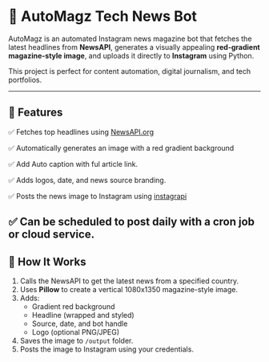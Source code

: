 # 📰 AutoMagz Tech News Bot

AutoMagz is an automated Instagram news magazine bot that fetches the latest headlines from **NewsAPI**, generates a visually appealing **red-gradient magazine-style image**, and uploads it directly to **Instagram** using Python.

This project is perfect for content automation, digital journalism, and tech portfolios.

---

## 🚀 Features

✅ Fetches top headlines using [NewsAPI.org](https://newsapi.org) 

✅ Automatically generates an image with a red gradient background

✅ Add Auto caption with ful article link.  

✅ Adds logos, date, and news source branding.

✅ Posts the news image to Instagram using [instagrapi](https://github.com/adw0rd/instagrapi)  

✅ Can be scheduled to post daily with a cron job or cloud service.
---

## 🧠 How It Works

1. Calls the NewsAPI to get the latest news from a specified country.
2. Uses **Pillow** to create a vertical 1080x1350 magazine-style image.
3. Adds:
   - Gradient red background
   - Headline (wrapped and styled)
   - Source, date, and bot handle
   - Logo (optional PNG/JPEG)
4. Saves the image to `/output` folder.
5. Posts the image to Instagram using your credentials.
